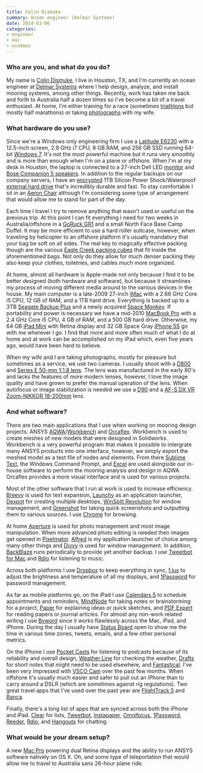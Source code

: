 ```yaml
---
title: Colin Dismuke
summary: Ocean engineer (Delmar Systems)
date: 2014-03-06
categories:
- engineer
- mac
- windows
---
```


### Who are you, and what do you do?

My name is [Colin Dismuke](http://www.cpdis.com/ "Colin's website."), I live in Houston, TX, and I'm currently an ocean engineer at [Delmar Systems](https://web-server-1.delmarus.com/Engineering/index.html "The Delmar Systems website.") where I help design, analyze, and install mooring systems, among other things. Recently, work has taken me back and forth to Australia half a dozen times so I've become a bit of a travel enthusiast. At home, I'm either training for a race (sometimes [triathlons](http://www.flickr.com/photos/cpdis/sets/72157637473975913/ "Colin's NYC Ironman photoset.") but mostly half marathons) or taking [photographs](http://www.flickr.com/photos/cpdis "Colin's Flickr account.") with my wife.

### What hardware do you use?

Since we're a Windows only engineering firm I use a [Latitude E6230][latitude-e6230] with a 12.5-inch screen, 2.9 GHz i7 CPU, 8 GB RAM, and 256 GB SSD running 64-bit [Windows 7][windows-7]. It's not the most powerful machine but it runs very smoothly and is more than enough when I'm on a plane or offshore. When I'm at my desk in Houston, the laptop is connected to a 27-inch Dell LED [monitor][u2713hm] and [Bose Companion 5 speakers][companion-5]. In addition to the regular backups on our company servers, I have an [encrypted][truecrypt] 1TB Silicon Power Shock/Waterproof [external hard drive][armor-a80] that's incredibly durable and fast. To stay comfortable I sit in an [Aeron Chair][aeron] although I'm considering some type of arrangement that would allow me to stand for part of the day.

Each time I travel I try to remove anything that wasn't used or useful on the previous trip. At this point I can fit everything I need for two weeks in Australia/offshore in a [GoRuck GR1][gr1] and a small North Face Base Camp Duffel. It may be more efficient to use a hard roller suitcase, however, when traveling by helicopter to an offshore platform it's usually mandatory that your bag be soft on all sides. The real key to magically effective packing though are the various [Eagle Creek packing cubes][pack-it-half-cube] that fit inside the aforementioned bags. Not only do they allow for much denser packing they also keep your clothes, toiletries, and cables much more organized.

At home, almost all hardware is Apple-made not only because I find it to be better designed (both hardware and software), but because it streamlines my process of moving different media around to the various devices in the house. My main computer is a late-2009 27-inch [iMac][] with a 2.66 GHz Core i5 CPU, 12 GB of RAM, and a 1TB hard drive. Everything is backed up to a 3TB [Seagate Backup Plus][backup-plus] and a newly acquired [Space Monkey][space-monkey]. If portability and power is necessary we have a mid-2010 [MacBook Pro][macbook-pro] with a 2.4 GHz Core i5 CPU, 4 GB of RAM, and a 500 GB hard drive. Otherwise, my 64 GB [iPad Mini][ipad-mini-2] with Retina display and 32 GB Space Gray [iPhone 5S][iphone-5s] go with me wherever I go. I find that more and more often much of what I do at home and at work can be accomplished on my iPad which, even five years ago, would have been hard to believe.

When my wife and I are taking photographs, mostly for pleasure but sometimes as a service, we use two cameras. I usually shoot with a [D800][] and [Series E 50-mm 1:1.8 lens][50mm-f1.8-series-e]. The lens was manufactured in the early 80's and lacks the features of more modern lenses, however, I love the image quality and have grown to prefer the manual operation of the lens. When autofocus or image stabilization is needed we use a [D90][] and a [AF-S DX VR Zoom-NIKKOR 18-200mm][af-s-dx-vr-zoom-nikkor-18-200mm-f3.5-5.6g-if-ed] lens.

### And what software?

There are two main applications that I use when working on mooring design projects: ANSYS [AQWA][]/[Workbench][] and [Orcaflex][]. Workbench is used to create meshes of new models that were designed in Solidworks. Workbench is a very powerful program that makes it possible to intergrate many ANSYS products into one interface, however, we simply export the meshed model as a text file of nodes and elements. From there [Sublime Text][sublime-text], the Windows Command Prompt, and [Excel][] are used alongside our in-house software to perform the mooring analysis and design in AQWA. Orcaflex provides a more visual interface and is used for various projects.

Most of the other software that I run at work is used to increase efficiency. [Breevy][] is used for text expansion, [Launchy][] as an application launcher, [Dexpot][] for creating multiple desktops, [WinSplit Revolution][winsplit-revolution] for window management, and [Greenshot][] for taking quick screenshots and outputting them to various sources. I use [Chrome][] for browsing.

At home [Aperture][] is used for photo management and most image manipulation. When more advanced photo editing is needed then images get opened in [Pixelmator][]. [Alfred][] is my application launcher of choice among many other things and [Divvy][] is used for window management. In addition, [BackBlaze][] runs periodically to provide yet another backup. I use [Tweetbot for Mac][tweetbot] and [Rdio][] for listening to music.

Across both platforms I use [Dropbox][] to keep everything in sync, [f.lux][] to adjust the brightness and temperature of all my displays, and [1Password][] for password management.

As far as mobile platforms go, on the iPad I use [Calendars 5][calendars-ios] to schedule appointments and reminders, [MindNode][mindnode-ios] for taking notes or brainstorming for a project, [Paper][paper-ios] for explaining ideas or quick sketches, and [PDF Expert][pdf-expert-ios] for reading papers or journal articles. For almost any non-work related writing I use [Byword][byword-ios] since it works flawlessly across the Mac, iPad, and iPhone. During the day I usually have [Status Board][status-board-ios] open to show me the time in various time zones, tweets, emails, and a few other personal metrics.

On the iPhone I use [Pocket Casts][pocket-casts-ios] for listening to podcasts because of its reliability and overall design, [Weather Line][weather-line-ios] for checking the weather, [Drafts][drafts-ios] for short notes that might need to be used elsewhere, and [Fantastical][fantastical-ios]. I've been very impressed with [VSCO Cam][vsco-ios] over the past few months. When offshore it's usually much easier and safer to pull out an iPhone than to carry around a DSLR (which are sometimes against rig regulations). Two great travel apps that I've used over the past year are [FlightTrack 5][flighttrack-ios] and [Banca][banca-ios].

Finally, there's a long list of apps that are synced across both the iPhone and iPad. [Clear][] for lists, [Tweetbot][tweetbot-ios], [Instapaper][instapaper-ios], [Omnifocus][omnifocus-ios], [1Password][1password-ios], [Reeder][reeder-ios], [Rdio][rdio-ios], and [Hangouts][google-hangouts-ios] for chatting.

### What would be your dream setup?

A new [Mac Pro][mac-pro] powering dual Retina displays and the ability to run ANSYS software natively on OS X. Oh, and some type of teleportation that would allow me to travel to Australia sans 26-hour plane ride.

[1password-ios]: https://apps.apple.com/us/app/1password-password-manager/id568903335 "Password storage software for the iPhone."
[1password]: https://1password.com "Password management software for Mac OS X."
[50mm-f1.8-series-e]: https://www.kenrockwell.com/nikon/50f18E.htm "A camera lens."
[aeron]: https://www.hermanmiller.com/products/seating/office-chairs/aeron-chairs/ "A work chair."
[af-s-dx-vr-zoom-nikkor-18-200mm-f3.5-5.6g-if-ed]: https://www.nikonusa.com/en/nikon-products/product-archive/camera-lenses/af-s-dx-vr-zoom-nikkor-18-200mm-f%252f3.5-5.6g-if-ed.html "A zoom lens."
[alfred]: https://www.alfredapp.com/ "A launcher app for the Mac."
[aperture]: https://en.wikipedia.org/wiki/Aperture_(software) "Photo editing and management software for Mac OS X."
[aqwa]: https://easc.ansys.com/Products/Other+Products/ANSYS+AQWA "Marine/offshore structure analysis software."
[armor-a80]: http://web.archive.org/web/20190506091333/https://www.amazon.com/Silicon-Power-2-5-Inch-Military-SP010TBPHDA80S3B/dp/B005EWTL7C "A rugged external disk drive."
[backblaze]: https://www.backblaze.com/cloud-backup.html "Online backup."
[backup-plus]: http://web.archive.org/web/20230116120731/https://www.amazon.com/Seagate-Backup-Desktop-External-STCA3000101/dp/B00829THQE "An external disk drive."
[banca-ios]: https://apps.apple.com/us/app/banca-all-currency-converter/id431528245 "A currency conversion app."
[breevy]: https://www.16software.com/breevy/ "Windows software for expanding text shortcuts."
[byword-ios]: https://apps.apple.com/us/app/byword/id482063361 "A Markdown text editor app."
[calendars-ios]: http://readdle.com/products/calendars5 "A calendar app."
[chrome]: https://www.google.com/intl/en/chrome/ "A WebKit-based browser, where each tab runs in its own thread."
[clear]: https://www.realmacsoftware.com/clear/ "A to do list app for the Mac and iOS."
[companion-5]: http://web.archive.org/web/20221206034544/http://www.amazon.com/Bose-Companion-Multimedia-Speaker-System/dp/B000IE8Z4Q "Three-piece 5.1 stereo speakers for computers."
[d800]: http://web.archive.org/web/20230312080814/https://www.amazon.com/Nikon-FX-Format-Digital-Camera-MODEL/dp/B0076AYNXM "A 36.3 megapixel DSLR."
[d90]: https://www.nikonusa.com/en/Nikon-Products/Product-Archive/Digital-SLR-Cameras/D90.html "A 12.3 megapixel digital SLR camera."
[dexpot]: https://dexpot.de/ "Virtual desktop software for Windows."
[divvy]: https://mizage.com/divvy/ "Window management and arrangement for Mac OS X."
[drafts-ios]: https://agiletortoise.com/drafts/ "A note taking app."
[dropbox]: https://www.dropbox.com/ "Online syncing and storage."
[excel]: https://www.microsoft.com/en-us/microsoft-365/excel "A spreadsheet application."
[f.lux]: https://justgetflux.com/ "A tool to make the colour of your screen adapt to the current time of day."
[fantastical-ios]: http://flexibits.com/fantastical "An alternative calendar app."
[flighttrack-ios]: https://apps.apple.com/us/app/flighttrack-5/id716913565 "A flight tracking app."
[google-hangouts-ios]: https://apps.apple.com/us/app/hangouts/id643496868 "An app for the chat service."
[gr1]: https://www.goruck.com/products/gr1#erid4735019 "A rucksack."
[greenshot]: https://getgreenshot.org/ "Screen capture software for Windows."
[imac]: https://www.apple.com/imac-24/ "An all-in-one computer."
[instapaper-ios]: http://web.archive.org/web/20221221083204/https://www.instapaper.com/iphone "An iPhone app for reading Instapaper saved pages."
[ipad-mini-2]: https://en.wikipedia.org/wiki/IPad_Mini_(2nd_generation) "A 7.9 inch tablet device with a Retina screen."
[iphone-5s]: https://en.wikipedia.org/wiki/IPhone_5S "A smartphone."
[latitude-e6230]: http://web.archive.org/web/20150426013431/http://www.amazon.com:80/Dell-Latitude-i7-3520M-Backlit-Keyboard/dp/B00B8TO4CW? "A 12.5 inch PC laptop."
[launchy]: http://www.launchy.net "A launcher for Windows."
[mac-pro]: https://www.apple.com/mac-pro/ "The Intel-based Mac tower computer."
[macbook-pro]: https://www.apple.com/macbook-pro/ "A laptop."
[mindnode-ios]: https://apps.apple.com/us/app/mindnode/id312220102 "A mind mapping app."
[omnifocus-ios]: https://apps.apple.com/us/app/omnifocus-2-for-iphone/id690305341 "Task management for the iPhone."
[orcaflex]: https://www.orcina.com/SoftwareProducts/OrcaFlex/ "Offshore marine systems analysis software."
[pack-it-half-cube]: https://www.eaglecreek.com/shop/pack-it-original-cube-s-ec041196 "A packing bag."
[paper-ios]: http://wetransfer.com/paper "A notebook/drawing app."
[pdf-expert-ios]: http://readdle.com/products/pdfexpert5 "A PDF viewer/editor app."
[pixelmator]: http://web.archive.org/web/20230419034642/https://www.pixelmator.com/mac/ "An image editor for the Mac."
[pocket-casts-ios]: https://apps.apple.com/app/pocket-casts/id414834813 "A podcast app."
[rdio-ios]: https://apps.apple.com/us/app/rdio/id335060889 "An Rdio client for iOS."
[rdio]: http://web.archive.org/web/20151209115835/http://www.rdio.com:80/home/en-us/ "A music streaming service."
[reeder-ios]: https://reederapp.com "A Google Reader client for iOS."
[space-monkey]: http://web.archive.org/web/20190516135919/https://www.spacemonkey.com/ "A backup device and service."
[status-board-ios]: https://panic.com/blog/the-future-of-status-board/ "A customisable dashboard app."
[sublime-text]: http://www.sublimetext.com/ "A coder's text editor."
[truecrypt]: https://truecrypt.sourceforge.net/ "Encryption software."
[tweetbot-ios]: https://tapbots.com/tweetbot/ "A Twitter client for iOS."
[tweetbot]: https://tapbots.com/tweetbot/mac/ "A Twitter client for the Mac."
[u2713hm]: https://www.dell.com/en-au/shop/accessories/apd/210-40773?c=au&cs=audhs1&l=en&redirect=1&s=dhs&sku=210-40773 "A 27 inch LCD monitor"
[vsco-ios]: http://web.archive.org/web/20221211024023/https://apps.apple.com/app/vsco-cam/id588013838 "A camera app."
[weather-line-ios]: https://weatherlineapp.com/ "A weather app."
[windows-7]: https://en.wikipedia.org/wiki/Windows_7 "An operating system."
[winsplit-revolution]: http://web.archive.org/web/20211022081550/https://alternativeto.net/software/winsplit-revolution/ "Windows software for window management."
[workbench]: http://web.archive.org/web/20220123080227/https://www.ansys.com/products/platform/ "Engineering simulation software."
